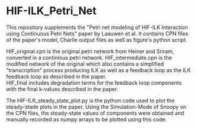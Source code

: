 # HIF-ILK_Petri_Net
This repository supplements the "Petri net modeling of HIF-ILK Interaction using Continuous Petri Nets" paper by Laauwen et al. It contains CPN files of the paper's model, Charlie output files as well as figure's python script. 

HIF_original.cpn is the original petri network from Heiner and Sriram, converted in a continious petri network. 
HIF_intermediate.cpn is the modified network of the original which also contains a simplified "transcription" process producing ILK as well as a feedback loop as the ILK feedback loop as described in the paper.  
HIF_final includes degradation terms for the feedback loop components with the final k-values described in the paper. 

The HIF-ILK_steady_state_plot.py is the python code used to plot the steady-stade plots in the paper. Using the Simulation-Mode of Snoopy on the CPN files, the steady-state values of components were obtained and manually recorded as numpy arrays to be plotted using this code. 
